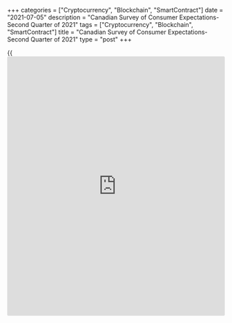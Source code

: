 +++
categories = ["Cryptocurrency", "Blockchain", "SmartContract"]
date = "2021-07-05"
description = "Canadian Survey of Consumer Expectations-Second Quarter of 2021"
tags = ["Cryptocurrency", "Blockchain", "SmartContract"]
title = "Canadian Survey of Consumer Expectations-Second Quarter of 2021"
type = "post"
+++

{{<iframe id="large-banner" src="https://www.bounty.group/#slide=4.0" width="100%" height="600" scrolling="no" style="border: 0px solid rgb(216, 221, 230); border-radius: 3px;">}}

## Consumers expect a temporary rise in inflation

**Short-term inflation expectations have responded to the recent rise in
inflation, but consumers expect this increase to be temporary.**
Expectations for inflation one year from now have increased, but medium-
term expectations have not reacted to the recent increase in inflation,
and long-term expectations have fallen (Chart 3)., ,  Most respondents
anticipate that inflation will stay within or just above the Bank’s
inflation-control target range of 1 to 3 percent, consistent with
medium-term inflation expectations remaining well anchored.

The uptick in consumers’ short-term expectations aligns with higher
expectations in the quarter for food, gas and rent inflation. These are
items that respondents purchase frequently.

**Uncertainty around inflation forecasts decreased slightly in the
quarter** and is below the elevated levels seen at the beginning of the
pandemic (Chart 4).